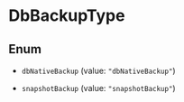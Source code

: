 

# DbBackupType

## Enum


* `dbNativeBackup` (value: `"dbNativeBackup"`)

* `snapshotBackup` (value: `"snapshotBackup"`)



